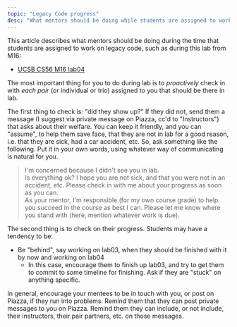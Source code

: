 ```yaml
---
topic: "Legacy Code progress"
desc: "What mentors should be doing while students are assigned to work on legacy code"
---
```


This article describes what mentors should be doing during the time that students are assigned to work on legacy code, 
such as during this lab from M16:

* [UCSB CS56 M16 lab04](http://ucsb-cs56-m16.github.io/lab/lab04/)

The most important thing for you to do during lab is to *proactively* check in with *each pair* (or individual or trio) assigned to you
that should be there in lab.

The first thing to check is: "did they show up?"  If they did not, send them a message (I suggest via private message on Piazza, cc'd to "Instructors")
that asks about their welfare.    You can keep it friendly, and you can "assume", to help them save face, that they are not in lab for a good reason, i.e.
that they are sick, had a car accident, etc.   So, ask something like the following.  Put it in your own words, using whatever
way of communicating is natural for you.

>    I'm concerned because I didn't see you in lab.  
>    Is everything ok? I hope you are not sick, and that you were not in an accident, etc.
>    Please check in with me about your progress as soon as you can.  
>    As your mentor, I'm responsible (for my
>    own course grade) to help you succeed in the course as best I can.
>    Please let me know where you stand with (here, mention whatever work is due).

The second thing is to check on their progress.  Students may have a tendency to be:

* Be "behind", say working on lab03, when they should be finished with it by now and working on lab04
    * In this case, encourage them to finish up lab03, and try to get them to commit to some timeline for finishing.  Ask if they 
      are "stuck" on anything specific.  
      

In general, encourage your mentees to be in touch with you, or post on Piazza, if they run into problems.
Remind them that they can post private messages to you on Piazza.  Remind them they can include, or not include, their instructors,
their pair partners, etc. on those messages.



    
